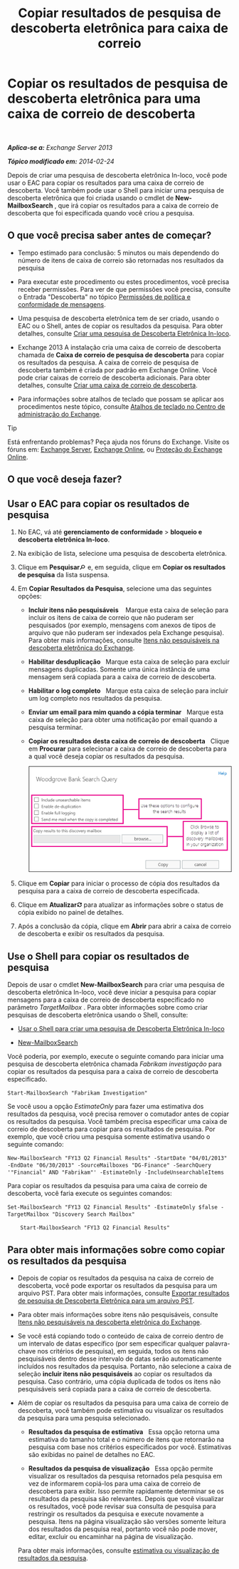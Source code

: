 ﻿---
title: 'Copiar resultados de pesquisa de descoberta eletrônica para caixa de correio'
TOCTitle: Copiar os resultados de pesquisa de descoberta eletrônica para uma caixa de correio de descoberta
ms:assetid: bff2ce89-9e6f-494a-bd6a-2f2011507845
ms:mtpsurl: https://technet.microsoft.com/pt-br/library/Dn624163(v=EXCHG.150)
ms:contentKeyID: 61183356
ms.date: 05/22/2018
mtps_version: v=EXCHG.150
ms.translationtype: MT
---

# Copiar os resultados de pesquisa de descoberta eletrônica para uma caixa de correio de descoberta

 

_**Aplica-se a:** Exchange Server 2013_

_**Tópico modificado em:** 2014-02-24_

Depois de criar uma pesquisa de descoberta eletrônica In-loco, você pode usar o EAC para copiar os resultados para uma caixa de correio de descoberta. Você também pode usar o Shell para iniciar uma pesquisa de descoberta eletrônica que foi criada usando o cmdlet de **New-MailboxSearch** , que irá copiar os resultados para a caixa de correio de descoberta que foi especificada quando você criou a pesquisa.

## O que você precisa saber antes de começar?

  - Tempo estimado para conclusão: 5 minutos ou mais dependendo do número de itens de caixa de correio são retornadas nos resultados da pesquisa

  - Para executar este procedimento ou estes procedimentos, você precisa receber permissões. Para ver de que permissões você precisa, consulte o Entrada "Descoberta" no tópico [Permissões de política e conformidade de mensagens](messaging-policy-and-compliance-permissions-exchange-2013-help.md).

  - Uma pesquisa de descoberta eletrônica tem de ser criado, usando o EAC ou o Shell, antes de copiar os resultados da pesquisa. Para obter detalhes, consulte [Criar uma pesquisa de Descoberta Eletrônica In-loco](https://docs.microsoft.com/pt-br/exchange/security-and-compliance/in-place-ediscovery/create-in-place-ediscovery-search).

  - Exchange 2013 A instalação cria uma caixa de correio de descoberta chamada de **Caixa de correio de pesquisa de descoberta** para copiar os resultados da pesquisa. A caixa de correio de pesquisa de descoberta também é criada por padrão em Exchange Online. Você pode criar caixas de correio de descoberta adicionais. Para obter detalhes, consulte [Criar uma caixa de correio de descoberta](https://docs.microsoft.com/pt-br/exchange/security-and-compliance/in-place-ediscovery/create-a-discovery-mailbox).

  - Para informações sobre atalhos de teclado que possam se aplicar aos procedimentos neste tópico, consulte [Atalhos de teclado no Centro de administração do Exchange](keyboard-shortcuts-in-the-exchange-admin-center-exchange-online-protection-help.md).


> [!TIP]
> Está enfrentando problemas? Peça ajuda nos fóruns do Exchange. Visite os fóruns em: <A href="https://go.microsoft.com/fwlink/p/?linkid=60612">Exchange Server</A>, <A href="https://go.microsoft.com/fwlink/p/?linkid=267542">Exchange Online</A>, ou <A href="https://go.microsoft.com/fwlink/p/?linkid=285351">Proteção do Exchange Online</A>.



## O que você deseja fazer?

## Usar o EAC para copiar os resultados de pesquisa

1.  No EAC, vá até **gerenciamento de conformidade** \> **bloqueio e descoberta eletrônica In-loco**.

2.  Na exibição de lista, selecione uma pesquisa de descoberta eletrônica.

3.  Clique em **Pesquisar**![Ícone Pesquisar](images/Dn750895.773574d0-9b92-4cab-9f6b-81532c7418b9(EXCHG.150).gif "Ícone Pesquisar") e, em seguida, clique em **Copiar os resultados de pesquisa** da lista suspensa.

4.  Em **Copiar Resultados da Pesquisa**, selecione uma das seguintes opções:
    
      - **Incluir itens não pesquisáveis**    Marque esta caixa de seleção para incluir os itens de caixa de correio que não puderam ser pesquisados (por exemplo, mensagens com anexos de tipos de arquivo que não puderam ser indexados pela Exchange pesquisa). Para obter mais informações, consulte [Itens não pesquisáveis na descoberta eletrônica do Exchange](unsearchable-items-in-exchange-ediscovery-exchange-2013-help.md).
    
      - **Habilitar desduplicação**   Marque esta caixa de seleção para excluir mensagens duplicadas. Somente uma única instância de uma mensagem será copiada para a caixa de correio de descoberta.
    
      - **Habilitar o log completo**   Marque esta caixa de seleção para incluir um log completo nos resultados da pesquisa.
    
      - **Enviar um email para mim quando a cópia terminar**   Marque esta caixa de seleção para obter uma notificação por email quando a pesquisa terminar.
    
      - **Copiar os resultados desta caixa de correio de descoberta**   Clique em **Procurar** para selecionar a caixa de correio de descoberta para a qual você deseja copiar os resultados da pesquisa.
        
        ![Copiar os resultados da pesquisa](images/Dn624163.875e25ed-8308-408c-92c4-8c76fc9d9bfc(EXCHG.150).gif "Copiar os resultados da pesquisa")  

5.  Clique em **Copiar** para iniciar o processo de cópia dos resultados da pesquisa para a caixa de correio de descoberta especificada.

6.  Clique em **Atualizar**![Ícone Atualizar](images/Dd353189.85f271ca-32a4-426c-842a-d2172567099d(EXCHG.150).gif "Ícone Atualizar") para atualizar as informações sobre o status de cópia exibido no painel de detalhes.

7.  Após a conclusão da cópia, clique em **Abrir** para abrir a caixa de correio de descoberta e exibir os resultados da pesquisa.

## Use o Shell para copiar os resultados de pesquisa

Depois de usar o cmdlet **New-MailboxSearch** para criar uma pesquisa de descoberta eletrônica In-loco, você deve iniciar a pesquisa para copiar mensagens para a caixa de correio de descoberta especificado no parâmetro *TargetMailbox* . Para obter informações sobre como criar pesquisas de descoberta eletrônica usando o Shell, consulte:

  - [Usar o Shell para criar uma pesquisa de Descoberta Eletrônica In-loco](https://docs.microsoft.com/pt-br/exchange/security-and-compliance/in-place-ediscovery/create-in-place-ediscovery-search)

  - [New-MailboxSearch](https://technet.microsoft.com/pt-br/library/dd298064\(v=exchg.150\))

Você poderia, por exemplo, execute o seguinte comando para iniciar uma pesquisa de descoberta eletrônica chamada *Fabrikam investigação* para copiar os resultados da pesquisa para a caixa de correio de descoberta especificado.

    Start-MailboxSearch "Fabrikam Investigation"

Se você usou a opção *EstimateOnly* para fazer uma estimativa dos resultados da pesquisa, você precisa remover o comutador antes de copiar os resultados da pesquisa. Você também precisa especificar uma caixa de correio de descoberta para copiar para os resultados de pesquisa. Por exemplo, que você criou uma pesquisa somente estimativa usando o seguinte comando:

    New-MailboxSearch "FY13 Q2 Financial Results" -StartDate "04/01/2013" -EndDate "06/30/2013" -SourceMailboxes "DG-Finance" -SearchQuery '"Financial" AND "Fabrikam"' -EstimateOnly -IncludeUnsearchableItems

Para copiar os resultados da pesquisa para uma caixa de correio de descoberta, você faria execute os seguintes comandos:

```
Set-MailboxSearch "FY13 Q2 Financial Results" -EstimateOnly $false -TargetMailbox "Discovery Search Mailbox"
```
```
    Start-MailboxSearch "FY13 Q2 Financial Results"
```

## Para obter mais informações sobre como copiar os resultados da pesquisa

  - Depois de copiar os resultados da pesquisa na caixa de correio de descoberta, você pode exportar os resultados da pesquisa para um arquivo PST. Para obter mais informações, consulte [Exportar resultados de pesquisa de Descoberta Eletrônica para um arquivo PST](https://docs.microsoft.com/pt-br/exchange/security-and-compliance/in-place-ediscovery/export-search-results).

  - Para obter mais informações sobre itens não pesquisáveis, consulte [Itens não pesquisáveis na descoberta eletrônica do Exchange](unsearchable-items-in-exchange-ediscovery-exchange-2013-help.md).

  - Se você está copiando todo o conteúdo de caixa de correio dentro de um intervalo de datas específico (por sem especificar qualquer palavra-chave nos critérios de pesquisa), em seguida, todos os itens não pesquisáveis dentro desse intervalo de datas serão automaticamente incluídos nos resultados da pesquisa. Portanto, não selecione a caixa de seleção **incluir itens não pesquisáveis** ao copiar os resultados da pesquisa. Caso contrário, uma cópia duplicada de todos os itens não pesquisáveis será copiada para a caixa de correio de descoberta.

  - Além de copiar os resultados da pesquisa para uma caixa de correio de descoberta, você também pode estimativa ou visualizar os resultados da pesquisa para uma pesquisa selecionado.
    
      - **Resultados da pesquisa de estimativa**   Essa opção retorna uma estimativa do tamanho total e o número de itens que retornarão na pesquisa com base nos critérios especificados por você. Estimativas são exibidas no painel de detalhes no EAC.
    
      - **Resultados da pesquisa de visualização**   Essa opção permite visualizar os resultados da pesquisa retornados pela pesquisa em vez de informarem copiá-los para uma caixa de correio de descoberta para exibir. Isso permite rapidamente determinar se os resultados da pesquisa são relevantes. Depois que você visualizar os resultados, você pode revisar sua consulta de pesquisa para restringir os resultados da pesquisa e execute novamente a pesquisa. Itens na página visualização são versões somente leitura dos resultados da pesquisa real, portanto você não pode mover, editar, excluir ou encaminhar na página de visualização.
    
    Para obter mais informações, consulte [estimativa ou visualização de resultados da pesquisa](https://docs.microsoft.com/pt-br/exchange/security-and-compliance/in-place-ediscovery/create-in-place-ediscovery-search).

